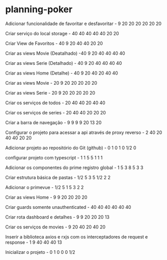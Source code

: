# planning-poker

Adicionar funcionalidade de favoritar e desfavoritar - 9 20 20 20 20 20 20 

Criar serviço do local storage - 40 40 40 40 40 20 20 

Criar View de Favoritos - 40 9 20 40 40 20 20 

Criar as views Movie (Deatalhado) -40 9 20 40 40 40 40 

Criar as views Serie (Detalhado) - 40 9 20 40 40 40 40 

Criar as views Home (Detalhe) - 40 9 20 40 20 40 40 

Criar as views Movie - 20 9 20 20 20 20 20 

Criar as views Serie - 20 9 20 20 20 20 20 

Criar os serviços de todos - 20 40 40 20 40 40 

Criar os serviços de series - 20 40 40 20 20 20 

Criar a barra de navegação - 9 9 9 9 20 13 20 

Configurar o projeto para acessar a api através de proxy reverso - 2 40 20 40 40 20 20 

Adicionar projeto ao repositório do Git (github) - 0 1 0 1 0 1/2 0 

configurar projeto com typescript - 1 1 5 5 1 1 1 

Adicionar os componentes do prime registro global - 1 5 3 8 5 3 3 

Criar estrutura básica de pastas - 1/2 5 3 5 1/2 2 2 

Adicionar o primevue - 1/2 5 1 5 3 2 2 

Criar as views Home - 9 9 20 20 20 20 

Criar guards somente unauthenticated - 40 40 40 40 40 40 

Criar rota dashboard e detalhes - 9 9 20 20 20 13 

Criar os serviços de movies - 9 20 40 20 40 20 

Inserir a biblioteca axios e rxjs com os interceptadores de request e response - 1 9 40 40 40 13 

Inicializar o projeto - 0 1 0 0 0 1/2 
